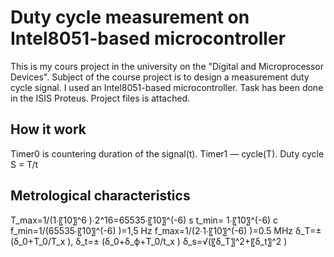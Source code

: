 Duty cycle measurement on Intel8051-based microcontroller
=====================================================
This is my cours project in the university on the "Digital and Microprocessor Devices".
Subject of the course project is to design a measurement duty cycle signal. 
I used an Intel8051-based microcontroller. 
Task has been done in the ISIS Proteus. Project files is attached.

How it work
-----------------------------------------------------
Timer0 is countering duration of the signal(t). Timer1 — cycle(T). 
Duty cycle S = T/t


Metrological characteristics
-----------------------------------------------------
T_max=1/(1∙〖10〗^6 )∙2^16=65535∙〖10〗^(-6) s
t_min= 1∙〖10〗^(-6)  с
f_min=1/(65535∙〖10〗^(-6) )=1,5 Hz
f_max=1/(2∙1∙〖10〗^(-6) )=0.5 MHz
δ_T=± (δ_0+T_0/T_x ),
δ_t=± (δ_0+δ_ф+T_0/t_x )
δ_s=√(〖δ_T〗^2+〖δ_t〗^2 )
